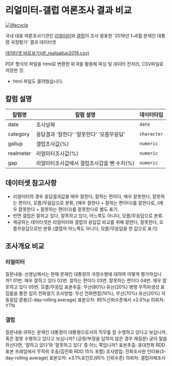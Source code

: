 <!-- README.md is generated from README.Rmd. Please edit that file -->

# 리얼미터-갤럽 여론조사 결과 비교

[![lifecycle](https://img.shields.io/badge/lifecycle-stable-brightgreen.svg)](https://www.tidyverse.org/lifecycle/#stable)
 
국내 대표 여론조사기관인 [리얼미터](http://www.realmeter.net/category/pdf/)와 [갤럽](http://www.gallup.co.kr/gallupdb/report.asp)이 조사 발표한 '2019년 1~6월 문재인 대통령 국정평가' 결과 데이터셋

[데이터셋 바로보기(df_realgallup2019.csv)](https://github.com/taltal-ddj/taltal/blob/master/taltal_raw/public_opinion_poll/df_realgallup2019.csv)

PDF 형식의 파일을 html로 변환한 뒤 R을 활용해 파싱 및 데이터 전처리, CSV파일로 저장한 것. 
* html 파일도 올려뒀습니다. 

## 칼럼 설명

| 칼럼명            | 칼럼 설명                  | 데이터타입     |
| --------------- | ------------------------- | ----------- |
| date            | 조사날짜                     | `date` |
| category        | 응답결과 '잘한다' '잘못한다' '모름무응답' | `character` |
| gallup          | 갤럽조사값(%)                 | `numeric` |
| realmeter       | 리얼미터조사값(%)              | `numeric` |
| gap             | 리얼미터조사값에서 갤럽조사갑을 뺀 수치(%) | `numeric` |

 
## 데이터셋 참고사항
- 리얼미터의 경우 응답결과값을 매우 잘한다, 잘하는 편이다, 매우 잘못한다, 잘못하는 편이다, 모름/무음답으로 분류, (매우 잘한다 + 잘하는 편이다)를 잘한다로, (매우 잘못한다 + 잘못하는 편이다)를 잘못한다로 별도 표기. 
- 반면 갤럽은 잘하고 있다, 잘목하고 있다, 어느쪽도 아니다, 모름/무응답으로 분류. 
- 제공하는 데이터셋은 리얼미터와 갤럽의 응답값 비교를 위해 잘한다, 잘못한다, 모름무응답으로만 분류.(갤럽의 어느쪽도 아니다, 모름/무응답을 한 값으로 표기)

## 조사개요 비교

### 리얼미터
질문내용: 선생님께서는 현재 문재인 대통령의 국정수행에 대하여 어떻게 평가하십니까? 01번. 매우 잘하고 있다 02번. 잘하는 편이다 03번. 잘못하는 편이다 04번. 매우 잘못하고 있다 05번. 모름/무응답
표본추출: 무선(80%)·유선(20%) 병행 무작위생성 표집틀을 통한 임의 전화걸기
조사방법: 무선 전화면접(10%), 무선(70%)·유선(20%) 자동응답 혼용(2-day-rolling average)
표본오차: 95%신뢰수준에서 ±2.0%p 
의뢰처: YTN

### 갤럽
질문내용:귀하는 문재인 대통령이 대통령으로서의 직무를 잘 수행하고 있다고 보십니까, 혹은 잘못 수행하고 있다고 보십니까? (긍정/부정을 답하지 않은 경우 재질문) 굳이 말씀하신다면, ‘잘하고 있다’와 ‘잘못하고 있다’ 중 어느 쪽입니까?
표본추출: 휴대전화 RDD 표본 프레임에서 무작위 추출(집전화 RDD 15% 포함)
조사방업: 전화조사원 인터뷰(3-day-rolling average)
표본오차: ±3.1%포인트(95% 신뢰수준) 
의뢰처: 갤럽자체조사
 

